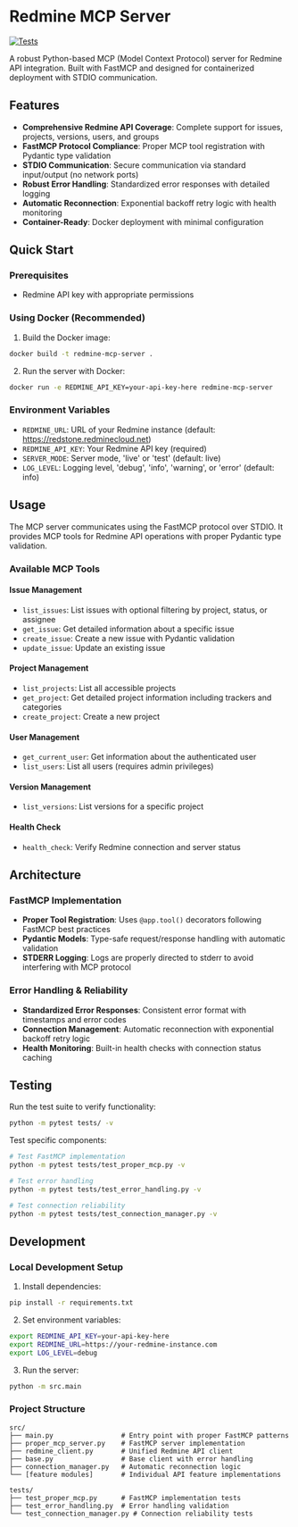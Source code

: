 # Redmine MCP Server

[![Tests](https://img.shields.io/github/actions/workflow/status/zacharyelston/rrmcpy/build-and-test.yml?branch=main&label=tests&style=for-the-badge)](https://github.com/zacharyelston/rrmcpy/actions)

A robust Python-based MCP (Model Context Protocol) server for Redmine API integration. Built with FastMCP and designed for containerized deployment with STDIO communication.


## Features

- **Comprehensive Redmine API Coverage**: Complete support for issues, projects, versions, users, and groups
- **FastMCP Protocol Compliance**: Proper MCP tool registration with Pydantic type validation
- **STDIO Communication**: Secure communication via standard input/output (no network ports)
- **Robust Error Handling**: Standardized error responses with detailed logging
- **Automatic Reconnection**: Exponential backoff retry logic with health monitoring
- **Container-Ready**: Docker deployment with minimal configuration

## Quick Start

### Prerequisites

- Redmine API key with appropriate permissions

### Using Docker (Recommended)

1. Build the Docker image:

```bash
docker build -t redmine-mcp-server .
```

2. Run the server with Docker:

```bash
docker run -e REDMINE_API_KEY=your-api-key-here redmine-mcp-server
```

### Environment Variables

- `REDMINE_URL`: URL of your Redmine instance (default: https://redstone.redminecloud.net)
- `REDMINE_API_KEY`: Your Redmine API key (required)
- `SERVER_MODE`: Server mode, 'live' or 'test' (default: live)
- `LOG_LEVEL`: Logging level, 'debug', 'info', 'warning', or 'error' (default: info)

## Usage

The MCP server communicates using the FastMCP protocol over STDIO. It provides MCP tools for Redmine API operations with proper Pydantic type validation.

### Available MCP Tools

#### Issue Management
- `list_issues`: List issues with optional filtering by project, status, or assignee
- `get_issue`: Get detailed information about a specific issue
- `create_issue`: Create a new issue with Pydantic validation
- `update_issue`: Update an existing issue

#### Project Management
- `list_projects`: List all accessible projects
- `get_project`: Get detailed project information including trackers and categories
- `create_project`: Create a new project

#### User Management
- `get_current_user`: Get information about the authenticated user
- `list_users`: List all users (requires admin privileges)

#### Version Management
- `list_versions`: List versions for a specific project

#### Health Check
- `health_check`: Verify Redmine connection and server status

## Architecture

### FastMCP Implementation
- **Proper Tool Registration**: Uses `@app.tool()` decorators following FastMCP best practices
- **Pydantic Models**: Type-safe request/response handling with automatic validation
- **STDERR Logging**: Logs are properly directed to stderr to avoid interfering with MCP protocol

### Error Handling & Reliability
- **Standardized Error Responses**: Consistent error format with timestamps and error codes
- **Connection Management**: Automatic reconnection with exponential backoff retry logic
- **Health Monitoring**: Built-in health checks with connection status caching

## Testing

Run the test suite to verify functionality:

```bash
python -m pytest tests/ -v
```

Test specific components:
```bash
# Test FastMCP implementation
python -m pytest tests/test_proper_mcp.py -v

# Test error handling
python -m pytest tests/test_error_handling.py -v

# Test connection reliability
python -m pytest tests/test_connection_manager.py -v
```

## Development

### Local Development Setup

1. Install dependencies:
```bash
pip install -r requirements.txt
```

2. Set environment variables:
```bash
export REDMINE_API_KEY=your-api-key-here
export REDMINE_URL=https://your-redmine-instance.com
export LOG_LEVEL=debug
```

3. Run the server:
```bash
python -m src.main
```

### Project Structure
```
src/
├── main.py                 # Entry point with proper FastMCP patterns
├── proper_mcp_server.py    # FastMCP server implementation
├── redmine_client.py       # Unified Redmine API client
├── base.py                 # Base client with error handling
├── connection_manager.py   # Automatic reconnection logic
└── [feature modules]       # Individual API feature implementations

tests/
├── test_proper_mcp.py      # FastMCP implementation tests
├── test_error_handling.py  # Error handling validation
└── test_connection_manager.py # Connection reliability tests
```